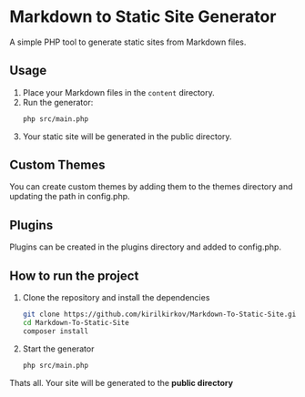 # Markdown to Static Site Generator

A simple PHP tool to generate static sites from Markdown files.

## Usage

1. Place your Markdown files in the `content` directory.
2. Run the generator:
   ```bash
   php src/main.php
   ```
3. Your static site will be generated in the public directory.

## Custom Themes

<p>You can create custom themes by adding them to the themes directory and updating the path in config.php.</p>

## Plugins

<p>Plugins can be created in the plugins directory and added to config.php.</p>

## How to run the project
1. Clone the repository and install the dependencies
   ```bash
   git clone https://github.com/kirilkirkov/Markdown-To-Static-Site.git
   cd Markdown-To-Static-Site
   composer install
   ```
2. Start the generator
   ```bash
   php src/main.php
   ```

<p>Thats all. Your site will be generated to the <b>public directory</b></p>